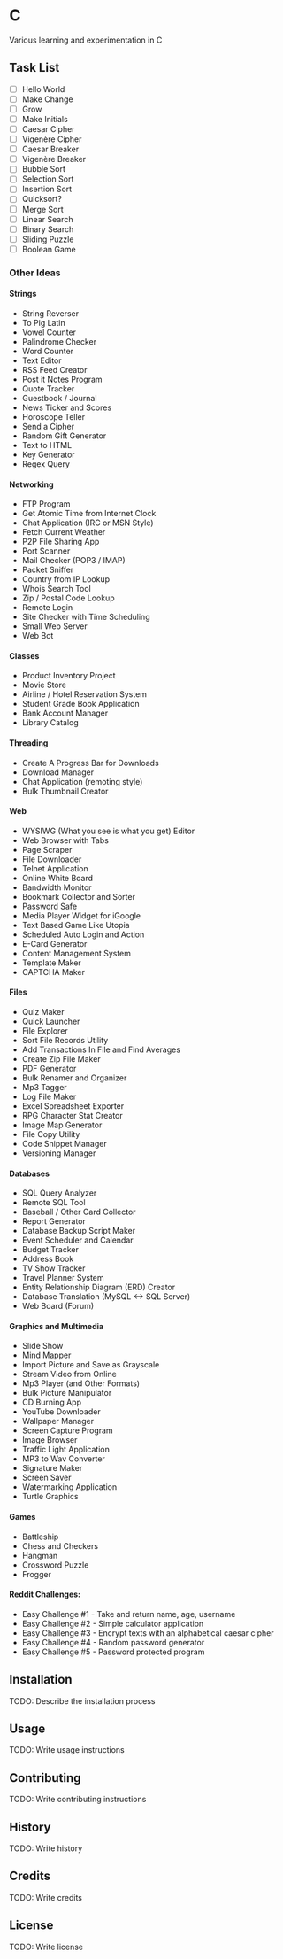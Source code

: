 # C

Various learning and experimentation in C

## Task List

- [ ] Hello World
- [ ] Make Change
- [ ] Grow
- [ ] Make Initials
- [ ] Caesar Cipher
- [ ] Vigenère Cipher
- [ ] Caesar Breaker
- [ ] Vigenère Breaker
- [ ] Bubble Sort
- [ ] Selection Sort
- [ ] Insertion Sort
- [ ] Quicksort?
- [ ] Merge Sort
- [ ] Linear Search
- [ ] Binary Search
- [ ] Sliding Puzzle
- [ ] Boolean Game

### Other Ideas

#### Strings
- String Reverser
- To Pig Latin
- Vowel Counter
- Palindrome Checker
- Word Counter
- Text Editor
- RSS Feed Creator
- Post it Notes Program
- Quote Tracker
- Guestbook / Journal
- News Ticker and Scores
- Horoscope Teller
- Send a Cipher
- Random Gift Generator
- Text to HTML
- Key Generator
- Regex Query

#### Networking
- FTP Program
- Get Atomic Time from Internet Clock
- Chat Application (IRC or MSN Style)
- Fetch Current Weather
- P2P File Sharing App
- Port Scanner
- Mail Checker (POP3 / IMAP)
- Packet Sniffer
- Country from IP Lookup
- Whois Search Tool
- Zip / Postal Code Lookup
- Remote Login
- Site Checker with Time Scheduling
- Small Web Server
- Web Bot

#### Classes
- Product Inventory Project
- Movie Store
- Airline / Hotel Reservation System
- Student Grade Book Application
- Bank Account Manager
- Library Catalog

#### Threading
- Create A Progress Bar for Downloads
- Download Manager
- Chat Application (remoting style)
- Bulk Thumbnail Creator

#### Web
* WYSIWG (What you see is what you get) Editor
* Web Browser with Tabs
* Page Scraper
* File Downloader
* Telnet Application
* Online White Board
* Bandwidth Monitor
* Bookmark Collector and Sorter
* Password Safe
* Media Player Widget for iGoogle
* Text Based Game Like Utopia
* Scheduled Auto Login and Action
* E-Card Generator
* Content Management System
* Template Maker
* CAPTCHA Maker

#### Files
* Quiz Maker
* Quick Launcher
* File Explorer
* Sort File Records Utility
* Add Transactions In File and Find Averages
* Create Zip File Maker
* PDF Generator
* Bulk Renamer and Organizer
* Mp3 Tagger
* Log File Maker
* Excel Spreadsheet Exporter
* RPG Character Stat Creator
* Image Map Generator
* File Copy Utility
* Code Snippet Manager
* Versioning Manager

#### Databases
* SQL Query Analyzer
* Remote SQL Tool
* Baseball / Other Card Collector
* Report Generator
* Database Backup Script Maker
* Event Scheduler and Calendar
* Budget Tracker
* Address Book
* TV Show Tracker
* Travel Planner System 
* Entity Relationship Diagram (ERD) Creator
* Database Translation (MySQL <-> SQL Server)
* Web Board (Forum)

#### Graphics and Multimedia
* Slide Show
* Mind Mapper
* Import Picture and Save as Grayscale
* Stream Video from Online
* Mp3 Player (and Other Formats)
* Bulk Picture Manipulator
* CD Burning App
* YouTube Downloader
* Wallpaper Manager
* Screen Capture Program
* Image Browser
* Traffic Light Application
* MP3 to Wav Converter
* Signature Maker
* Screen Saver
* Watermarking Application
* Turtle Graphics

#### Games
* Battleship
* Chess and Checkers
* Hangman
* Crossword Puzzle
* Frogger

#### Reddit Challenges:
* Easy Challenge #1 - Take and return name, age, username
* Easy Challenge #2 - Simple calculator application
* Easy Challenge #3 - Encrypt texts with an alphabetical caesar cipher
* Easy Challenge #4 - Random password generator
* Easy Challenge #5 - Password protected program

## Installation

TODO: Describe the installation process

## Usage

TODO: Write usage instructions

## Contributing

TODO: Write contributing instructions

## History

TODO: Write history

## Credits

TODO: Write credits

## License

TODO: Write license